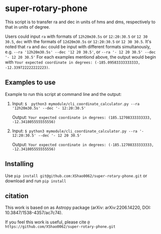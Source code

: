 # super-rotary-phone
This script is to transfer ra and dec in units of hms and dms, respectively to that in units of degree. 

Users could input `ra` with formats of `12h20m30.5s` or `12:20:30.5` or `12 30 30.5`, `dec` with the formats of  `12d20m30.5s` or `12:20:30.5` or `12 30 30.5`. It's noted that `ra` and `dec` could be input with different formats simultanously, e.g. `--ra '12h20m30.5s' --dec '12 20 30.5'`, or `--ra '- 12 20 30.5' --dec '- 12 20 30.5'`
For each examples mentiond above, the output would begin with `Your expected coordinate in degrees: (-185.09583333333333, -12.339722222222223)`.

## Examples to use
Example to run this script at command line and the output: 
1. Input: `$  python3 mymodule/cli_coordinate_calculator.py --ra '12h20m30.5s' --dec '- 12:20:30.5'`
   
   Output: `Your expected coordinate in degrees: (185.12708333333333, -12.341805555555556)`
2. Input: `$ python3 mymodule/cli_coordinate_calculator.py --ra '- 12:20:30.5' --dec '- 12 20 30.5'`

   Output: `Your expected coordinate in degrees: (-185.12708333333333, -12.341805555555556)`

## Installing
Use `pip install git@github.com:XShao0062/super-rotary-phone.git` or download and run `pip install`

## citation
This work is based on as Astropy package (arXiv: arXiv:2206.14220, DOI: 10.3847/1538-4357/ac7c74).

If you feel this work is useful, please cite `@ https://github.com/XShao0062/super-rotary-phone.git`

 

